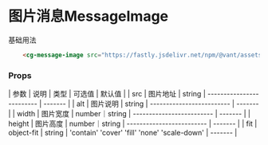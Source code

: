 # 图片消息MessageImage 

基础用法

```html
    <cg-message-image src="https://fastly.jsdelivr.net/npm/@vant/assets/cat.jpeg"></cg-message-image>
```

### Props

| 参数     | 说明                 | 类型    | 可选值                    | 默认值  |
| src | 图片地址 | string | ------------------------- | ------- |
| alt | 图片说明 | string | ------------------------- | ------- |
| width | 图片宽度 | number｜string | ------------------------- | ------- |
| height | 图片高度 | number｜string | ------------------------- | ------- |
| fit | object-fit | string | 'contain' 'cover' 'fill' 'none' 'scale-down' | ------- |
